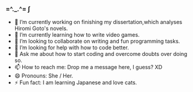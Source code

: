 ### =^._.^= ∫

- 🔭 I’m currently working on finishing my dissertation,which analyses Hiromi Goto's novels. 
- 🌱 I’m currently learning how to write video games. 
- 👯 I’m looking to collaborate on writing and fun programming tasks. 
- 🤔 I’m looking for help with how to code better. 
- 💬 Ask me about how to start coding and overcome doubts over doing so. 
- 📫 How to reach me: Drop me a message here, I guess? XD 
- 😄 Pronouns: She / Her. 
- ⚡ Fun fact: I am learning Japanese and love cats. 

